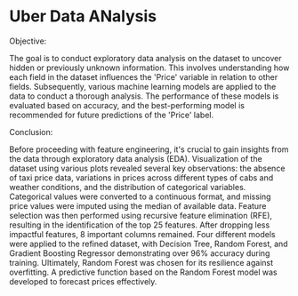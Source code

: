# Uber Data ANalysis
Objective:

The goal is to conduct exploratory data analysis on the dataset to uncover hidden or previously unknown information. This involves understanding how each field in the dataset influences the 'Price' variable in relation to other fields. Subsequently, various machine learning models are applied to the data to conduct a thorough analysis. The performance of these models is evaluated based on accuracy, and the best-performing model is recommended for future predictions of the 'Price' label.


Conclusion:

Before proceeding with feature engineering, it's crucial to gain insights from the data through exploratory data analysis (EDA). Visualization of the dataset using various plots revealed several key observations: the absence of taxi price data, variations in prices across different types of cabs and weather conditions, and the distribution of categorical variables. Categorical values were converted to a continuous format, and missing price values were imputed using the median of available data. Feature selection was then performed using recursive feature elimination (RFE), resulting in the identification of the top 25 features. After dropping less impactful features, 8 important columns remained. Four different models were applied to the refined dataset, with Decision Tree, Random Forest, and Gradient Boosting Regressor demonstrating over 96% accuracy during training. Ultimately, Random Forest was chosen for its resilience against overfitting. A predictive function based on the Random Forest model was developed to forecast prices effectively.

